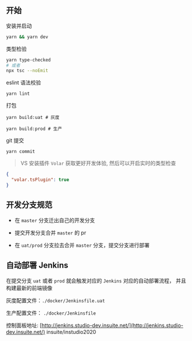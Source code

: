 
## 开始

安装并启动

```bash
yarn && yarn dev
```

类型检验

```bash
yarn type-checked 
# 或者
npx tsc --noEmit
```

eslint 语法校验

```base
yarn lint
```

打包

```base
yarn build:uat # 灰度

yarn build:prod # 生产
```

git 提交 
```base
yarn commit
```

> VS 安装插件 `Volar` 获取更好开发体验, 然后可以开启实时的类型检查

```json
{
  "volar.tsPlugin": true
}
```

## 开发分支规范

- 在 `master` 分支迁出自己的开发分支

- 提交开发分支合并 `master` 的 pr

- 在 `uat/prod` 分支拉去合并 `master` 分支，提交分支进行部署


## 自动部署 Jenkins

在提交分支 `uat` 或者 `prod` 就会触发对应的 `Jenkins` 对应的自动部署流程， 并且构建最新的前端镜像

灰度配置文件：`./docker/Jenkinsfile.uat`

生产配置文件： `./docker/Jenkinsfile`

控制面板地址: [http://jenkins.studio-dev.insuite.net/](http://jenkins.studio-dev.insuite.net/)  insuite/instudio2020

